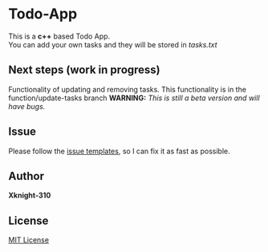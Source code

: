 # Todo-App
This is a **c++** based Todo App.\
You can add your own tasks and they will be stored in *tasks.txt*
## Next steps (work in progress)
Functionality of updating and removing tasks.
This functionality is in the function/update-tasks branch **WARNING:** *This is still a beta version and will have bugs.*
## Issue
Please follow the [issue templates](ISSUE_TEMPLATE/), so I can fix it as fast as possible.
## Author
**Xknight-310**
## License
[MIT License](../LICENSE)
